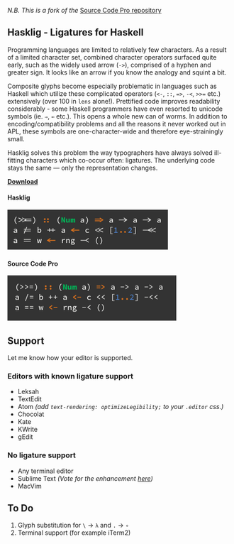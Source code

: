 _N.B. This is a fork of the_ [Source Code Pro repository](https://github.com/adobe/source-code-pro)

## Hasklig - Ligatures for Haskell

Programming languages are limited to relatively few characters. As a result of a limited character set, combined character operators surfaced quite early, such as the widely used arrow (`->`), comprised of a hyphen and greater sign. It looks like an arrow if you know the analogy and squint a bit.

Composite glyphs become especially  problematic in languages such as Haskell which utilize these complicated operators (`<-`, `::`, `=>`, `-<`, `>>=` etc.) extensively (over 100 in `lens` alone!). Prettified code improves readability considerably - some Haskell programmers have even resorted to unicode symbols (ie. `⇒`, `←` etc.). This opens a whole new can of worms. In addition to encoding/compatibility problems and all the reasons it never worked out in APL, these symbols are one-character-wide and therefore eye-strainingly small.

Hasklig solves this problem the way typographers have always solved ill-fitting characters which co-occur often: ligatures. The underlying code stays the same — only the representation changes.

[**Download**](https://github.com/i-tu/Hasklig/releases/download/v0.2/Hasklig_0.2.zip)

#### Hasklig
![Hasklig Sample](SourceCodeProLSample.png?raw=true)

#### Source Code Pro
![Source Code Pro Sample](SourceCodeProSample.png?raw=true)


## Support
Let me know how your editor is supported.

### Editors with known ligature support
+ Leksah
+ TextEdit
+ Atom _(add `text-rendering: optimizeLegibility;` to your `.editor` css.)_
+ Chocolat
+ Kate
+ KWrite
+ gEdit

### No ligature support
- Any terminal editor
- Sublime Text _(Vote for the enhancement [here](http://sublimetext.userecho.com/topic/433445-/))_
- MacVim


## To Do
1. Glyph substitution for `\` → `λ` and `.` → `∘`
2. Terminal support (for example iTerm2)
